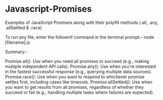 # Javascript-Promises
Examples of JavaScript Promises along with their polyfill methods (.all, .any, .allSettled &amp; .race)

To run any file, enter the followinf command in the terminal prompt:-
node [filename].js

Summary:-

Promise.all(): Use when you need all promises to succeed (e.g., making multiple independent API calls).
Promise.any(): Use when you're interested in the fastest successful response (e.g., querying multiple data sources).
Promise.race(): Use when you want to respond to whichever promise settles first, including cases like timeouts.
Promise.allSettled(): Use when you want to get results from all promises, regardless of whether they succeed or fail (e.g., handling multiple tasks where failures are expected).
